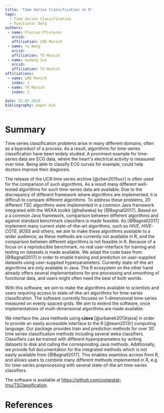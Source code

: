 ```yaml
---
title: 'Time Series Classification in R'
tags:
  - Time Series Classification
  - Functional Data
authors:
 - name: Florian Pfisterer
   orcid:
   affiliation: LMU Munich
 - name: Yu Wang
   orcid:
   affiliation: TU Munich
 - name: Xudong Sun
   orcid:
   affiliation: TU Munich
affiliations:
 - name: LMU Munich
   index: 1
 - name: TU Munich
   index: 2

date: 31.07.2019
bibliography: paper.bib
---
```


# Summary
Time series classification problems arise in many different domains, often as a byproduct of a process.
As a result, algorithms for time-series classification have been widely studied.
A prominent example for time-series data are ECG data, where the heart's electrical activity is measured over time.
Being able to classify ECG curves for example, could help doctors improve their diagnosis.

The release of the UCR time series archive [@chen2015ucr] is often used for the comparison of such algorithms.
As a result many different well-tested algorithms for such time-series data are available.
Due to the discrepancy of different framework where algorithms are implemented, it is difficult to compare different algorithms.
To address these problems, 20 different TSC algorithms were implemented in a common Java framework integrated with the WEKA toolkit [@hallweka] by [@Bagnall2017].
Based on a a common Java framework, comparison between different algorithms and against standard benchmark classifiers is made feasible.
As [@Bagnall2017] implement many current state-of-the-art algorithms, such as *HIVE*, *HIVE-COTE*, *BOSS* and others, we aim to make these algorithms available to a wider audience, as these methods are currently not available in R, and the comparison between different algorithms is not feasible in R.
Because of a focus on a reproducible benchmark, no real user-interface for training and testing on datasets is made available.
We adapt the code base from [@Bagnall2017] in order to enable training and prediction on user-supplied datasets using user-supplied hyperparameters.
Currently state-of-the art algorithms are only available in Java. The R ecosystem on the other hand already offers several implementations for
pre-processing and smoothing of functional data, and users might often need the best of both worlds.

With this software, we aim to make the algorithms available to scientists and users requiring access to state-of-the-art algorithms for time-series classification.
The software currently focuses on 1-dimensional time-series measured on evenly spaced grids.
We aim to extend the software, once implementations of multi-dimensional algorithms are made available.

We interface the Java methods using **rJava** [@urbanek2013rjava] in order to provide an easily accessible interface to the R [@team2013r] computing language. Our package provides train and prediction methods for over 30 time series classification methods including several weka classifiers.
Classifiers can be trained with different hyperparameters by writing datasets to disk and calling the corresponding Java methods.
Additionally, we provide full documentation for the integrated methods which is not easily available from [@Bagnall2017].
This enables seamless access from R, and allows users to combine many different methods implemented in R, e.g. for time-series preprocessing with several state-of-the art time-series classifiers.

The software is available at https://github.com/compstat-lmu/TSClassification.

# References
